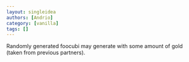 ```yaml
---
layout: singleidea
authors: [Andrio]
category: [vanilla]
tags: []
---
```

Randomly generated foocubi may generate with some amount of gold (taken from previous partners).
